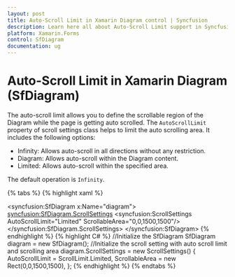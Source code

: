 ```yaml
---
layout: post
title: Auto-Scroll Limit in Xamarin Diagram control | Syncfusion
description: Learn here all about Auto-Scroll Limit support in Syncfusion Xamarin Diagram (SfDiagram) control and more.
platform: Xamarin.Forms
control: SfDiagram
documentation: ug
---
```


# Auto-Scroll Limit in Xamarin Diagram (SfDiagram)

The auto-scroll limit allows you to define the scrollable region of the Diagram while the page is getting auto scrolled. The `AutoScrollLimit` property of scroll settings class helps to limit the auto scrolling area. It includes the following options:

* Infinity: Allows auto-scroll in all directions without any restriction.
* Diagram: Allows auto-scroll within the Diagram content.
* Limited: Allows auto-scroll within the specified area.

The default operation is `Infinity`.

{% tabs %}
{% highlight xaml %}
<!--Initialize the Sfdiagram-->
<syncfusion:SfDiagram x:Name="diagram">
    <!--Initialize the scroll setting class with auto scroll limit-->
    <syncfusion:SfDiagram.ScrollSettings>
        <syncfusion:ScrollSettings AutoScrollLimit="Limited" ScrollableArea="0,0,1500,1500"/>
    </syncfusion:SfDiagram.ScrollSettings>
</syncfusion:SfDiagram>
{% endhighlight %}
{% highlight C# %}
//Initialize the SfDiagram
SfDiagram diagram = new SfDiagram();
//Initialize the scroll setting with auto scroll limit and scrolling area
diagram.ScrollSettings = new ScrollSettings()
{
    AutoScrollLimit = ScrollLimit.Limited,
    ScrollableArea = new Rect(0,0,1500,1500),
};
{% endhighlight %}
{% endtabs %}
